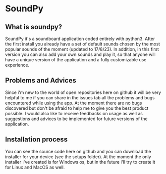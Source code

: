 # SoundPy
## What is soundpy?
SoundPy it's a soundboard application coded entirely with python3. After the first install you already have a set of default sounds chosen by the most popular sounds of the moment (updated to 17/8/23). 
In addition, in this first version you can also add your own sounds and play it, so that anyone will have a unique version of the application and a fully customizable use experience.

## Problems and Advices
Since i'm new to the world of open repositories here on github it will be very helpful to me if you can share in the issues tab all the problems and bugs encountered while using the app. At the moment there are no bugs discovered but don't be afraid to help me to give you the best product possible.
I would also like to receive feedbacks on usage as well as suggestions and advices to be implemented for future versions of the application.

## Installation process
You can see the source code here on github and you can download the installer for your device (see the setups folder). At the moment the only installer I've created is for Windows os, but in the future I'll try to create it for Linux and MacOS as well.
